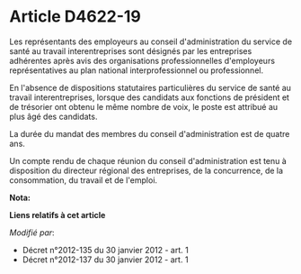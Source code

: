 # Article D4622-19

Les représentants des employeurs au conseil d'administration du service de santé  au travail interentreprises sont désignés
par les entreprises adhérentes après  avis des organisations professionnelles d'employeurs représentatives au plan  national
interprofessionnel ou professionnel. 

En l'absence  de dispositions statutaires particulières du service de santé au travail  interentreprises, lorsque des
candidats aux fonctions de président et de  trésorier ont obtenu le même nombre de voix, le poste est attribué au plus âgé
des candidats. 

La durée du mandat des membres du conseil  d'administration est de quatre ans. 

Un compte rendu de  chaque réunion du conseil d'administration est tenu à disposition du directeur  régional des entreprises,
de la concurrence, de la consommation, du travail et  de l'emploi.

**Nota:**



**Liens relatifs à cet article**

_Modifié par_:

  - Décret n°2012-135 du 30 janvier 2012 - art. 1
  - Décret n°2012-137 du 30 janvier 2012 - art. 1
